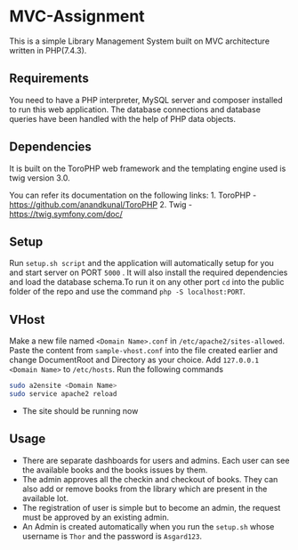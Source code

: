 # MVC-Assignment
This is a simple Library Management System built on MVC architecture written in PHP(7.4.3).

## Requirements
You need to have a PHP interpreter, MySQL server and composer installed to run this web application.
The database connections and database queries have been handled with the help of PHP data objects.

## Dependencies
It is built on the ToroPHP web framework and the templating engine used is twig version 3.0.

You can refer its documentation on the following links:
    1. ToroPHP - https://github.com/anandkunal/ToroPHP
    2. Twig - https://twig.symfony.com/doc/

## Setup
Run ```setup.sh script``` and the application will automatically setup for you and start server on PORT ```5000``` . It will also install the required dependencies and load the database schema.To run it on any other port ```cd``` into the public folder of the repo and use the command ```php -S localhost:PORT```.

## VHost
Make a new file named `<Domain Name>.conf` in `/etc/apache2/sites-allowed`.
Paste the content from `sample-vhost.conf` into the file created earlier and change DocumentRoot and Directory as your choice.
Add `127.0.0.1    <Domain Name>` to `/etc/hosts`. 
Run the following commands 
```bash
sudo a2ensite <Domain Name>
sudo service apache2 reload
```
* The site should be running now
## Usage
* There are separate dashboards for users and admins. Each user can see the available books and the books issues by them.
* The admin approves all the checkin and checkout of books. They can also add or remove books from the library which are present in the available lot.
* The registration of user is simple but to become an admin, the request must be approved by an existing admin.
* An Admin is created automatically when you run the ```setup.sh``` whose username is ```Thor``` and the password is ```Asgard123```.